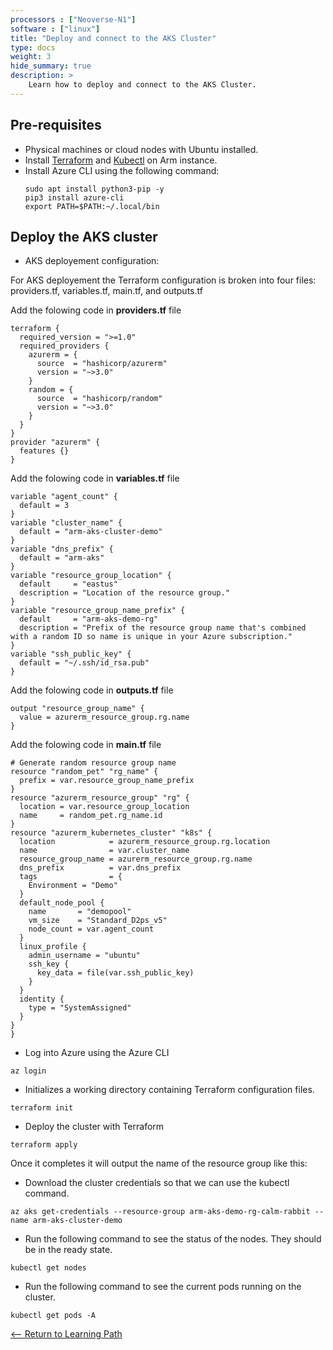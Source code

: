 ```yaml
---
processors : ["Neoverse-N1"]
software : ["linux"]
title: "Deploy and connect to the AKS Cluster"
type: docs
weight: 3
hide_summary: true
description: >
    Learn how to deploy and connect to the AKS Cluster.
---
```


## Pre-requisites

* Physical machines or cloud nodes with Ubuntu installed.
* Install [Terraform](https://www.terraform.io/downloads) and [Kubectl](https://kubernetes.io/docs/tasks/tools/) on Arm instance.
* Install Azure CLI using the following command:
  ```console
  sudo apt install python3-pip -y
  pip3 install azure-cli
  export PATH=$PATH:~/.local/bin
  ```

## Deploy the AKS cluster

*  AKS deployement configuration:

For AKS deployement the Terraform configuration is broken into four files: providers.tf, variables.tf, main.tf, and outputs.tf

Add the folowing code in **providers.tf** file

```console
terraform {
  required_version = ">=1.0"
  required_providers {
    azurerm = {
      source  = "hashicorp/azurerm"
      version = "~>3.0"
    }
    random = {
      source  = "hashicorp/random"
      version = "~>3.0"
    }
  }
}
provider "azurerm" {
  features {}
}
```

Add the folowing code in **variables.tf** file

```console
variable "agent_count" {
  default = 3
}
variable "cluster_name" {
  default = "arm-aks-cluster-demo"
}
variable "dns_prefix" {
  default = "arm-aks"
}
variable "resource_group_location" {
  default     = "eastus"
  description = "Location of the resource group."
}
variable "resource_group_name_prefix" {
  default     = "arm-aks-demo-rg"
  description = "Prefix of the resource group name that's combined with a random ID so name is unique in your Azure subscription."
}                                                                                                                 
variable "ssh_public_key" {
  default = "~/.ssh/id_rsa.pub"
}
```

Add the folowing code in **outputs.tf** file

```console
output "resource_group_name" {
  value = azurerm_resource_group.rg.name
}
```

Add the folowing code in **main.tf** file

```console
# Generate random resource group name
resource "random_pet" "rg_name" {
  prefix = var.resource_group_name_prefix
}
resource "azurerm_resource_group" "rg" {
  location = var.resource_group_location
  name     = random_pet.rg_name.id
}
resource "azurerm_kubernetes_cluster" "k8s" {
  location            = azurerm_resource_group.rg.location
  name                = var.cluster_name
  resource_group_name = azurerm_resource_group.rg.name
  dns_prefix          = var.dns_prefix
  tags                = {
    Environment = "Demo"
  }
  default_node_pool {
    name       = "demopool"
    vm_size    = "Standard_D2ps_v5"
    node_count = var.agent_count
  }                                                                                                 
  linux_profile {
    admin_username = "ubuntu"
    ssh_key {
      key_data = file(var.ssh_public_key)
    }
  }
  identity {
    type = "SystemAssigned"
  }
}
}
```

* Log into Azure using the Azure CLI

```console
az login
```

* Initializes a working directory containing Terraform configuration files.
```console
terraform init
```

* Deploy the cluster with Terraform
```console
terraform apply
```
Once it completes it will output the name of the resource group like this:

* Download the cluster credentials so that we can use the kubectl command.

```console
az aks get-credentials --resource-group arm-aks-demo-rg-calm-rabbit --name arm-aks-cluster-demo
```
* Run the following command to see the status of the nodes. They should be in the ready state.

```console
kubectl get nodes
```

* Run the following command to see the current pods running on the cluster.

```console
kubectl get pods -A
```

[<-- Return to Learning Path](/content/en/cloud/clair/#sections)
